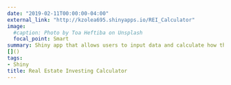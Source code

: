 ```yaml
---
date: "2019-02-11T00:00:00-04:00"
external_link: "http://kzolea695.shinyapps.io/REI_Calculator"
image:
  #caption: Photo by Toa Heftiba on Unsplash
  focal_point: Smart
summary: Shiny app that allows users to input data and calculate how their real estate investment will perform.
[]()
tags:
- Shiny
title: Real Estate Investing Calculator
---
```

  